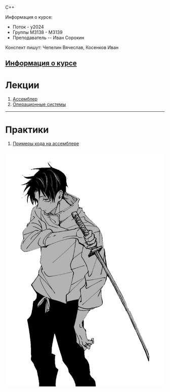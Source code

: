 C++

Информация о курсе:

* Поток - y2024
* Группы М3138 - М3139
* Преподаватель -- Иван Сорокин

Конспект пишут: Чепелин Вячеслав, Косенков Иван

[Информация о курсе](./Cpp.md)
---
# Лекции <!-- S: возможно поменять систему оглавлений, но мне пока лень --> 

1. [Ассемблер](./assembler.md)
2. [Операционные системы](./lecture_2.md)
---
# Практики 

1. [Примеры кода на ассемблере](./practice_1.md)

![obligatory anime](./assets/transparent_youta.png) 


